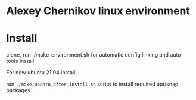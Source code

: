 # Alexey Chernikov linux environment

# Install

clone, run ./make_environment.sh for automatic config linking and auto tools install

For new ubuntu 21.04 install:

 run `./make_ubuntu_after_install.sh` script to install required apt/snap packages
